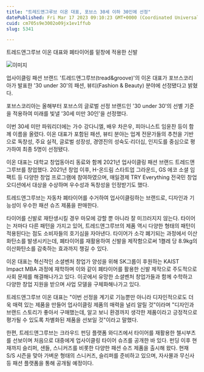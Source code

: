 ```yaml
---
title: "트레드앤그루브 이온 대표, 포브스 30세 이하 30인에 선정"
datePublished: Fri Mar 17 2023 09:10:23 GMT+0000 (Coordinated Universal Time)
cuid: cm705s9e3002o09jx1ev1ffub
slug: 5341

---
```



트레드앤그루브 이온 대표와 폐타이어를 밑창에 적용한 신발

![이미지](https://cdn.hashnode.com/res/hashnode/image/upload/v1739258801702/242cc335-1277-4909-bf82-2da457be56f5.jpeg)

업사이클링 패션 브랜드 '트레드앤그루브(tread&groove)'의 이온 대표가 포브스코리아가 발표한 '30 under 30'의 패션, 뷰티(Fashion & Beauty) 분야에 선정됐다고 밝혔다.

포브스코리아는 올해부터 포브스의 글로벌 선정 브랜드인 '30 under 30'의 선별 기준을 적용하여 미래를 빛낼 '30세 미만 30인'을 선정했다.

이번 30세 미만 파워리더에는 가수 강다니엘, 배우 차은우, 피아니스트 임윤찬 등이 함께 이름을 올렸다. 이온 대표가 포함된 패션, 뷰티 분야는 업계 전문가들의 추천을 기반으로 독창성, 주요 실적, 글로벌 성장성, 경영진의 성숙도·리더십, 인지도를 중심으로 평가하여 최종 5명이 선정됐다.

이온 대표는 대학교 창업동아리 동료와 함께 2021년 업사이클링 패션 브랜드 트레드앤그루브를 창업했다. 2021년 창업 이후, H-온드림 스타트업 그라운드, GS 에코 소셜 임팩트 등 다양한 창업 프로그램에 참여하였으며, 매일경제 TRY Everything 전국민 창업 오디션에서 대상을 수상하며 우수성과 독창성을 인정받기도 했다.

트레드앤그루브는 자동차 폐타이어를 수거하여 업사이클링하는 브랜드로, 디자인과 기능성이 우수한 패션 슈즈 제품을 판매한다.

타이어를 신발로 재탄생시킬 경우 마모에 강할 뿐 아니라 잘 미끄러지지 않는다. 타이어는 저마다 다른 패턴을 가지고 있어, 트레드앤그루브의 제품 역시 다양한 형태의 패턴이 적용된다는 점도 소비자들의 호기심을 자아낸다. 타이어가 소각 폐기되는 과정에서 이산화탄소를 발생시키는데, 폐타이어를 재활용하여 신발을 제작함으로써 1켤레 당 8.9kg의 이산화탄소를 감축하는 효과까지 챙길 수 있다.

이온 대표는 혁신적인 소셜벤처 창업가 양성을 위해 SK그룹이 후원하는 KAIST Impact MBA 과정에 재학하며 이와 같이 폐타이어를 활용한 신발 제작으로 주도적으로 사회 문제를 해결해나가고 있다. 이곳에서 유망한 소셜벤처 창업가들과 함께 수학하고 다양한 창업 지원을 받으며 사업 모델을 구체화해나가고 있다.

트레드앤그루브 이온 대표는 "이번 선정을 계기로 기능뿐만 아니라 디자인적으로도 더욱 매력 있는 제품을 만들어 업사이클링 제품의 매력을 널리 알릴 것"이라며 "디자인과 브랜드 스토리가 좋아서 구매했는데, 알고 보니 환경까지 생각한 제품이라고 긍정적으로 평가될 수 있도록 차별화된 제품을 선보일 것"이라고 말했다.

한편, 트레드앤그루브는 크라우드 펀딩 플랫폼 와디즈에서 타이어를 재활용한 첼시부츠를 선보이며 처음으로 대중에게 업사이클링 타이어 슈즈를 공개한 바 있다. 펀딩 이후 현재까지 슬리퍼, 샌들, 스니커즈를 비롯한 다양한 패션 슈즈 제품을 출시해 왔다. 현재 S/S 시즌을 맞아 가벼운 형태의 스니커즈, 슬리퍼를 준비하고 있으며, 자사몰과 무신사 등 패션 플랫폼을 통해 공개될 예정이다.